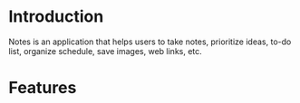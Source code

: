 # Introduction
Notes is an application that helps users to take notes, prioritize ideas, to-do list, organize schedule, save images, web links, etc.

# Features
